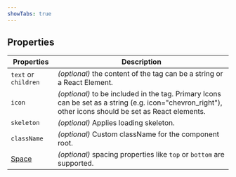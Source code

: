 ```yaml
---
showTabs: true
---
```


## Properties

| Properties                                  | Description                                                                                                                                            |
| ------------------------------------------- | ------------------------------------------------------------------------------------------------------------------------------------------------------ |
| `text` or `children`                        | _(optional)_ the content of the tag can be a string or a React Element.                                                                                |
| `icon`                                      | _(optional)_ to be included in the tag. Primary Icons can be set as a string (e.g. icon="chevron_right"), other icons should be set as React elements. |
| `skeleton`                                  | _(optional)_ Applies loading skeleton.                                                                                                                 |
| `className`                                 | _(optional)_ Custom className for the component root.                                                                                                  |
| [Space](/uilib/components/space/properties) | _(optional)_ spacing properties like `top` or `bottom` are supported.                                                                                  |
